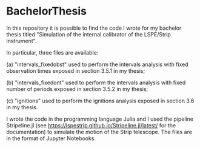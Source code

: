 # BachelorThesis
In this repository it is possible to find the code I wrote for my bachelor thesis titled "Simulation of the internal calibrator of the LSPE/Strip instrument".

In particular, three files are available: 
    
(a) "intervals_fixedobst" used to perform the intervals analysis with fixed observation times exposed in section 3.5.1 in my thesis;
    
(b) "intervals_fixedont" used to perform the intervals analysis with fixed number of periods exposed in section 3.5.2 in my thesis;
    
(c) "ignitions" used to perform the ignitions analysis exposed in section 3.6 in my thesis.

I wrote the code in the programming language Julia and I used the pipeline Stripeline.jl (see https://lspestrip.github.io/Stripeline.jl/latest/ for the documentation) to simulate the motion of the Strip telescope. The files are in the format of Jupyter Notebooks. 
